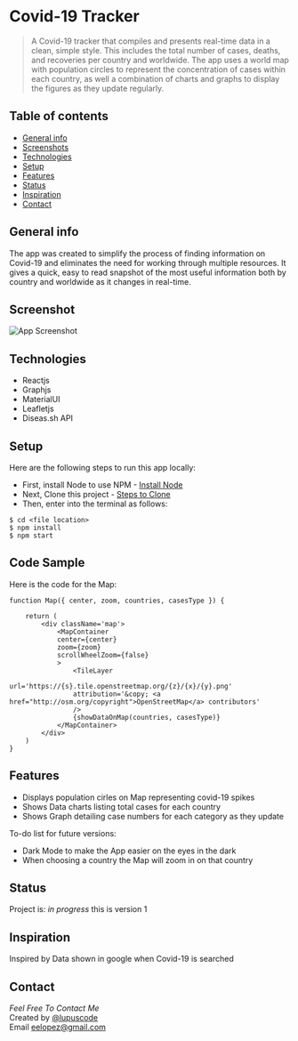 # Covid-19 Tracker
> A Covid-19 tracker that compiles and presents real-time data in a clean, simple style. This includes the total number of cases, deaths, and recoveries per country and worldwide. The app uses a world map with population circles to represent the concentration of cases within each country, as well a combination of charts and graphs to display the figures as they update regularly.
## Table of contents
* [General info](#general-info)
* [Screenshots](#screenshots)
* [Technologies](#technologies)
* [Setup](#setup)
* [Features](#features)
* [Status](#status)
* [Inspiration](#inspiration)
* [Contact](#contact)

## General info
The app was created to simplify the process of finding information on Covid-19 and eliminates the need for working through multiple resources. It gives a quick, easy to read snapshot of the most useful information both by country and worldwide as it changes in real-time. 
## Screenshot
![App Screenshot](https://i.imgur.com/dzquVxn.png)

## Technologies
* Reactjs
* Graphjs
* MaterialUI
* Leafletjs
* Diseas.sh API

## Setup
Here are the following steps to run this app locally:
* First, install Node to use NPM - [Install Node](https://nodejs.org/en/)
* Next, Clone this project - [Steps to Clone](https://docs.github.com/en/github/creating-cloning-and-archiving-repositories/cloning-a-repository)
* Then, enter into the terminal as follows:
```
$ cd <file location>
$ npm install
$ npm start
```

## Code Sample
Here is the code for the Map:
```
function Map({ center, zoom, countries, casesType }) {
    
    return (
        <div className='map'>
            <MapContainer
            center={center}
            zoom={zoom}
            scrollWheelZoom={false}
            >
                <TileLayer
                url='https://{s}.tile.openstreetmap.org/{z}/{x}/{y}.png'
                attribution='&copy; <a href="http://osm.org/copyright">OpenStreetMap</a> contributors'
                />
                {showDataOnMap(countries, casesType)}
            </MapContainer>
        </div>
    )
}
```

## Features
* Displays population cirles on Map representing covid-19 spikes
* Shows Data charts listing total cases for each country
* Shows Graph detailing case numbers for each category as they update

To-do list for future versions:
* Dark Mode to make the App easier on the eyes in the dark
* When choosing a country the Map will zoom in on that country

## Status
Project is: _in progress_ this is version 1

## Inspiration
Inspired by Data shown in google when Covid-19 is searched

## Contact
_Feel Free To Contact Me_<br>
Created by [@lupuscode](https://www.instagram.com/lupuscode/)<br>
Email <eelopez@gmail.com>

